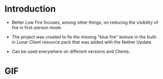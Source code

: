 # Introduction

- Better Low Fire focuses, among other things, on reducing the visibility of fire in first-person mode.

- The project was created to fix the missing "blue fire" texture in the built-in Lunar Client resource pack that was added with the Nether Update.

- Can be used everywhere on different versions and Clients.

# GIF



